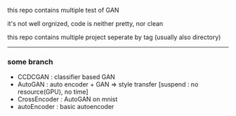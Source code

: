 this repo contains multiple test of GAN

it's not well orgnized, code is neither pretty, nor clean

this repo contains multiple project seperate by tag (usually also directory)

[//]: # (if you think you have some question, feel free to post an issue. not prepared yet :P )

---

### some branch

 - CCDCGAN : classifier based GAN
 - AutoGAN : auto encoder + GAN => style transfer [suspend : no resource(GPU), no time]
 - CrossEncoder : AutoGAN on mnist
 - autoEncoder : basic autoencoder
 
[//]: # (some other branches : maybe I forget to include them?)
 
